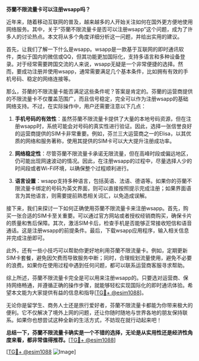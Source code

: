 **芬蘭不限流量卡可以注册wsapp吗？**

近年来，随着移动互联网的普及，越来越多的人开始关注如何在国外更方便地使用网络服务。其中，关于“芬蘭不限流量卡是否可以注册wsapp”这个问题，成为了许多人的讨论热点。本文将从多个角度详细分析这一问题，并给出实用的建议。

首先，让我们了解一下什么是wsapp。wsapp是一款基于互联网的即时通讯软件，类似于国内的微信或QQ，但其功能更加国际化，支持多语言和多种设备登录。对于经常需要跨国交流的人来说，wsapp无疑是一个非常便捷的选择。然而，要成功注册并使用wsapp，通常需要满足几个基本条件，比如拥有有效的手机号码、稳定的网络连接等。

那么，芬蘭的不限流量卡能否满足这些条件呢？答案是肯定的。芬蘭的运营商提供的不限流量卡不仅覆盖范围广，而且信号稳定，完全可以作为注册wsapp的基础网络支持。不过，在实际操作中，用户还需要注意以下几点：

1. **手机号码的有效性**：虽然芬蘭不限流量卡提供了大量的本地号码资源，但在注册wsapp时，系统可能会对号码的真实性进行验证。因此，选择一张信誉良好的运营商提供的SIM卡非常重要。例如，芬兰三大运营商之一的Elisa，以其优质的网络和服务著称，使用其提供的SIM卡可以大大提升注册成功率。

2. **网络稳定性**：尽管芬蘭不限流量卡承诺无限流量，但在高峰时段或偏远地区，仍可能出现网速波动的情况。因此，在注册wsapp的过程中，尽量选择人少的时间段或者Wi-Fi环境，以确保整个过程顺利进行。

3. **语言设置**：wsapp支持多种语言，包括英语、法语、德语等。如果你的芬蘭不限流量卡绑定的号码为英文界面，则可以直接按照提示完成注册；如果界面语言为其他语言，则需要提前熟悉相关词汇，以免造成误解。

接下来，我们来探讨一下如何正确使用芬蘭不限流量卡来注册wsapp。首先，购买一张合适的SIM卡至关重要。可以通过官方网站或者授权经销商购买，确保卡片的质量和售后保障。其次，激活SIM卡后，检查手机是否能够正常接收短信和语音通话。这是注册wsapp的前提条件。最后，下载wsapp应用程序，输入相关信息并完成注册即可。

此外，还有一些小技巧可以帮助你更好地利用芬蘭不限流量卡。例如，定期更新SIM卡套餐，避免因欠费而导致服务中断；同时，合理规划流量使用，避免不必要的浪费。如果你在使用过程中遇到任何问题，都可以联系运营商客服寻求帮助。

综上所述，芬蘭不限流量卡完全是可以用来注册wsapp的。只要选对运营商、保持网络畅通，并遵循正确的操作步骤，就能够轻松实现国际化的即时通讯体验。希望本文能为大家提供有益的信息和指导[[TG💪+ @esim1088](https://t.me/s/esim1088)]。

无论你是留学生、商务人士还是旅行爱好者，芬蘭不限流量卡都能为你带来极大的便利。它不仅解决了境外上网的问题，还让你随时随地与世界各地的朋友保持联系。如果你也想尝试这种全新的生活方式，不妨现在就行动起来吧！

**总结一下，芬蘭不限流量卡确实是一个不错的选择，无论是从实用性还是经济性角度来看，都非常值得推荐。**[[TG💪+ @esim1088](https://t.me/s/esim1088)]

[[TG💪+ @esim1088](https://t.me/s/esim1088) ![Image](https://i.postimg.cc/4NQfJmqS/Snipaste-2025-05-13-00-14-12.png)]